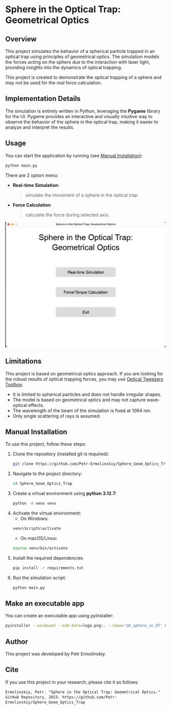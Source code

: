 # Sphere in the Optical Trap: Geometrical Optics

## Overview
This project simulates the behavior of a spherical particle trapped in an optical trap using principles of geometrical optics. The simulation models the forces acting on the sphere due to the interaction with laser light, providing insights into the dynamics of optical trapping.

This project is created to demonstrate the optical trapping of a sphere and may not be used for the real force calculation.

## Implementation Details
The simulation is entirely written in Python, leveraging the **Pygame** library for the UI. Pygame provides an interactive and visually intuitive way to observe the behavior of the sphere in the optical trap, making it easier to analyze and interpret the results.

## Usage
You can start the application by running (see [Manual Installation](#manual-installation)):
```bash
python main.py
```
There are 2 option menu: 
- **Real-time Simulation**:
    > simulate the movement of a sphere in the optical trap.
- **Force Calculation**
    > calculate the force during selected axis.

![menu](images/menu.png)


## Limitations
This project is based on geometrical optics approach. If you are looking for the robust results of optical trapping forces, you may use [Optical Tweezers Toolbox](https://github.com/ilent2/ott).
- It is limited to spherical particles and does not handle irregular shapes.
- The model is based on geometrical optics and may not capture wave-optical effects.
- The wavelength of the beam of the simulation is fixed at 1064 nm. 
- Only single scattering of rays is assumed.

## Manual Installation
To use this project, follow these steps:
1. Clone the repository (installed git is required):
   ```bash
   git clone https://github.com/Petr-Ermolinskiy/Sphere_Geom_Optics_Trap.git
   ```
2. Navigate to the project directory:
    ```bash
    cd Sphere_Geom_Optics_Trap
    ```
3. Create a virtual environment using **python 3.12.7**:
    ```bash
    python -m venv venv
    ```
4. Activate the virtual environment:
   - On Windows:
    ```bash
    venv\Scripts\activate
    ```
   - On macOS/Linux:
    ```bash
    source venv/bin/activate
    ```
5. Install the required dependencies
    ```bash
    pip install -r requirements.txt
    ```
6. Run the simulation script:
    ```bash
    python main.py
    ```

## Make an executable app

You can create an executable app using pyinstaller:
```bash
pyinstaller --windowed --add-data=logo.png:. --name='GO_sphere_in_OT' main.py
```

## Author 
This project was developed by Petr Ermolinskiy.

## Cite
If you use this project in your research, please cite it as follows:
```
Ermolinskiy, Petr. "Sphere in the Optical Trap: Geometrical Optics." GitHub Repository, 2023. https://github.com/Petr-Ermolinskiy/Sphere_Geom_Optics_Trap
```